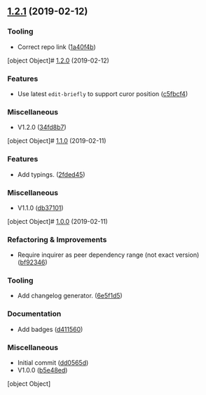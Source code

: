 ## [1.2.1](https://github.com/sebald/inquirer-prompt-briefly/compare/v1.2.0...v1.2.1) (2019-02-12)


### Tooling

- Correct repo link ([1a40f4b](https://github.com/sebald/inquirer-prompt-briefly/commit/1a40f4b))


[object Object]# [1.2.0](https://github.com/sebald/inquirer-prompt-briefly/compare/v1.1.0...v1.2.0) (2019-02-12)


### Features

- Use latest `edit-briefly` to support curor position ([c5fbcf4](https://github.com/sebald/inquirer-prompt-briefly/commit/c5fbcf4))


### Miscellaneous

- V1.2.0 ([34fd8b7](https://github.com/sebald/inquirer-prompt-briefly/commit/34fd8b7))


[object Object]# [1.1.0](https://github.com/sebald/inquirer-prompt-briefly/compare/v1.0.0...v1.1.0) (2019-02-11)


### Features

- Add typings. ([2fded45](https://github.com/sebald/inquirer-prompt-briefly/commit/2fded45))


### Miscellaneous

- V1.1.0 ([db37101](https://github.com/sebald/inquirer-prompt-briefly/commit/db37101))


[object Object]# [1.0.0](https://github.com/sebald/inquirer-prompt-briefly/compare/dd0565d...v1.0.0) (2019-02-11)


### Refactoring & Improvements

- Require inquirer as peer dependency range (not exact version) ([bf92346](https://github.com/sebald/inquirer-prompt-briefly/commit/bf92346))


### Tooling

- Add changelog generator. ([6e5f1d5](https://github.com/sebald/inquirer-prompt-briefly/commit/6e5f1d5))


### Documentation

- Add badges ([d411560](https://github.com/sebald/inquirer-prompt-briefly/commit/d411560))


### Miscellaneous

- Initial commit ([dd0565d](https://github.com/sebald/inquirer-prompt-briefly/commit/dd0565d))
- V1.0.0 ([b5e48ed](https://github.com/sebald/inquirer-prompt-briefly/commit/b5e48ed))


[object Object]